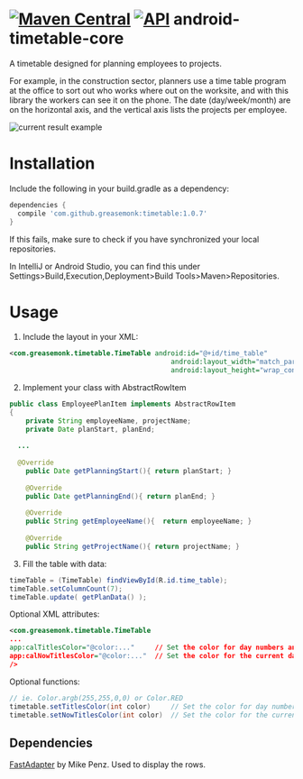 [![Maven Central](https://maven-badges.herokuapp.com/maven-central/com.github.greasemonk/timetable/badge.svg?style=flat)](https://maven-badges.herokuapp.com/maven-central/com.github.greasemonk/timetable) [![API](https://img.shields.io/badge/API-16%2B-yellow.svg?style=flat)](https://android-arsenal.com/api?level=16)
android-timetable-core
===================

A timetable designed for planning employees to projects.

For example, in the construction sector, planners use a time table program at the office to sort out who works where out on the worksite, and with this library the workers can see it on the phone. The date (day/week/month) are on the horizontal axis, and the vertical axis lists the projects per employee.

![current result example](https://github.com/GreaseMonk/android-timetable-core/blob/develop/images/device-2016-11-28-173220.png) 


# Installation

Include the following in your build.gradle as a dependency:

```gradle
dependencies {
  compile 'com.github.greasemonk:timetable:1.0.7'
}
```

If this fails, make sure to check if you have synchronized your local repositories.

In IntelliJ or Android Studio, you can find this under Settings>Build,Execution,Deployment>Build Tools>Maven>Repositories.


# Usage

1. Include the layout in your XML:

```xml
<com.greasemonk.timetable.TimeTable android:id="@+id/time_table"
                                        android:layout_width="match_parent"
                                        android:layout_height="wrap_content"/>
```

2. Implement your class with AbstractRowItem

```java
public class EmployeePlanItem implements AbstractRowItem
{
	private String employeeName, projectName;
	private Date planStart, planEnd;
  
  ...
  
  @Override
	public Date getPlanningStart(){ return planStart; }
	
	@Override
	public Date getPlanningEnd(){ return planEnd; }
	
	@Override
	public String getEmployeeName(){  return employeeName; }
	
	@Override
	public String getProjectName(){ return projectName; }
```

3. Fill the table with data:

```java
timeTable = (TimeTable) findViewById(R.id.time_table);
timeTable.setColumnCount(7);
timeTable.update( getPlanData() );
```

Optional XML attributes:

```xml
<com.greasemonk.timetable.TimeTable
...
app:calTitlesColor="@color:..."		// Set the color for day numbers and day titles
app:calNowTitlesColor="@color:..."	// Set the color for the current day/week/month number and day title
/>
```

Optional functions:

```java
// ie. Color.argb(255,255,0,0) or Color.RED
timetable.setTitlesColor(int color) 	// Set the color for day numbers and day titles
timetable.setNowTitlesColor(int color)	// Set the color for the current day/week/month number and day title
```


## Dependencies

[FastAdapter](https://github.com/mikepenz/fastadapter) by Mike Penz. Used to display the rows.

